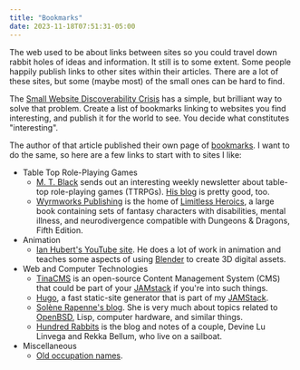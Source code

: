 ```yaml
---
title: "Bookmarks"
date: 2023-11-18T07:51:31-05:00
---
```


The web used to be about links between sites so you could travel down rabbit holes of ideas and information. It still is to some extent. Some people happily publish links to other sites within their articles. There are a lot of these sites, but some (maybe most) of the small ones can be hard to find.

The [Small Website Discoverability Crisis](https://www.marginalia.nu/log/19-website-discoverability-crisis/) has a simple, but brilliant way to solve that problem. Create a list of bookmarks linking to websites you find interesting, and publish it for the world to see. You decide what constitutes "interesting".

The author of that article published their own page of [bookmarks](https://www.marginalia.nu/links/bookmarks/). I want to do the same, so here are a few links to start with to sites I like:

- Table Top Role-Playing Games
    - [M. T. Black](https://www.mtblackgames.com/) sends out an interesting weekly newsletter about table-top role-playing games (TTRPGs). [His blog](https://www.mtblackgames.com/blog) is pretty good, too.
    - [Wyrmworks Publishing](https://wyrmworkspublishing.com/) is the home of [Limitless Heroics](https://wyrmworkspublishing.com/product/limitless-heroics/), a large book containing sets of fantasy characters with disabilities, mental illness, and neurodivergence compatible with Dungeons & Dragons, Fifth Edition.
- Animation
    - [Ian Hubert's YouTube site](https://www.youtube.com/@IanHubert2/videos). He does a lot of work in animation and teaches some aspects of using [Blender](https://www.blender.org/) to create 3D digital assets.
- Web and Computer Technologies
    - [TinaCMS](https://tina.io/) is an open-source Content Management System (CMS) that could be part of your [JAMstack] if you're into such things.
    - [Hugo](https://gohugo.io/), a fast static-site generator that is part of my [JAMStack].
    - [Solène Rapenne's blog](https://dataswamp.org/~solene/). She is very much about topics related to [OpenBSD](https://www.openbsd.org/), Lisp, computer hardware, and similar things.
    - [Hundred Rabbits](https://100r.co/site/home.html) is the blog and notes of a couple, Devine Lu Linvega and Rekka Bellum, who live on a sailboat.
- Miscellaneous
    - [Old occupation names](https://rmhh.co.uk/occup/).

[jamstack]: https://jamstack.org/